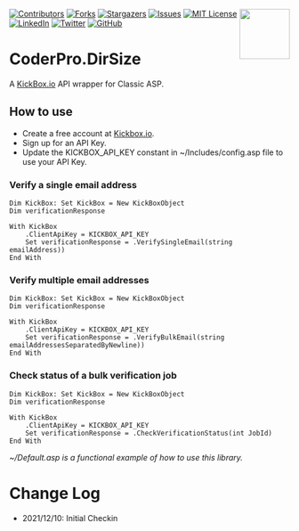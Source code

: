 ﻿<a href="https://coderpro.net" target="_blank"><img src="https://scontent.fuio1-1.fna.fbcdn.net/v/t1.6435-9/79833047_3479965898710673_564625832480342016_n.png?_nc_cat=102&ccb=1-5&_nc_sid=09cbfe&_nc_ohc=3Nx5DZMlfXMAX9Lxw8K&tn=q01BnXEWZpJcTBLv&_nc_ht=scontent.fuio1-1.fna&oh=d9e08604ea4f691a25b0af25912ebf4e&oe=61669F4F" align="right" width="90" /></a>


[![Contributors][contributors-shield]][contributors-url]
[![Forks][forks-shield]][forks-url]
[![Stargazers][stars-shield]][stars-url]
[![Issues][issues-shield]][issues-url]
[![MIT License][license-shield]][license-url]
[![LinkedIn][linkedin-shield]][linkedin-url]
[![Twitter](https://img.shields.io/twitter/url/https/twitter.com/cloudposse.svg?style=social&label=Follow%20%40coderProNet)](https://twitter.com/coderProNet)
[![GitHub](https://img.shields.io/github/followers/coderpros?label=Follow&style=social)](https://github.com/coderpros)

# CoderPro.DirSize

A [KickBox.io](https://kickbox.io) API wrapper for Classic ASP.

## How to use

- Create a free account at [Kickbox.io](https://kickbox.io).
- Sign up for an API Key.
- Update the KICKBOX_API_KEY constant in ~/Includes/config.asp file to use your API Key.

### Verify a single email address

```vbs
Dim KickBox: Set KickBox = New KickBoxObject
Dim verificationResponse

With KickBox
    .ClientApiKey = KICKBOX_API_KEY
    Set verificationResponse = .VerifySingleEmail(string emailAddress))
End With
```

### Verify multiple email addresses

```vbs
Dim KickBox: Set KickBox = New KickBoxObject
Dim verificationResponse

With KickBox
    .ClientApiKey = KICKBOX_API_KEY
    Set verificationResponse = .VerifyBulkEmail(string emailAddressesSeparatedByNewline))
End With
```

### Check status of a bulk verification job

```vbs
Dim KickBox: Set KickBox = New KickBoxObject
Dim verificationResponse

With KickBox
    .ClientApiKey = KICKBOX_API_KEY
    Set verificationResponse = .CheckVerificationStatus(int JobId)
End With
```

*~/Default.asp is a functional example of how to use this library.*

# Change Log
- 2021/12/10: Initial Checkin

[contributors-shield]: https://img.shields.io/github/contributors/coderpros/CoderPro.DirSize.svg?style=flat-square
[contributors-url]: https://github.com/coderpros/CoderPro.DirSize/graphs/contributors
[forks-shield]: https://img.shields.io/github/forks/coderpros/CoderPro.DirSize?style=flat-square
[forks-url]: https://github.com/coderpros/CoderPro.DirSize/network/members
[stars-shield]: https://img.shields.io/github/stars/coderpros/CoderPro.DirSize.svg?style=flat-square
[stars-url]: https://github.com/coderpros/CoderPro.DirSize/stargazers
[issues-shield]: https://img.shields.io/github/issues/coderpros/CoderPro.DirSize?style=flat-square
[issues-url]: https://github.com/coderpros/CoderPro.DirSize/issues
[license-shield]: https://img.shields.io/github/license/coderpros/CoderPro.DirSize?style=flat-square
[license-url]: https://github.com/coderpros/CoderPro.DirSize/master/blog/LICENSE
[linkedin-shield]: https://img.shields.io/badge/-LinkedIn-black.svg?style=flat-square&logo=linkedin&colorB=555
[linkedin-url]: https://linkedin.com/company/coderpros
[twitter-shield]: https://img.shields.io/twitter/follow/coderpronet?style=social
[twitter-follow-url]: https://img.shields.io/twitter/follow/coderpronet?style=social
[github-shield]: https://img.shields.io/github/followers/coderpros?label=Follow&style=social
[github-follow-url]: https://img.shields.io/twitter/follow/coderpronet?style=social
